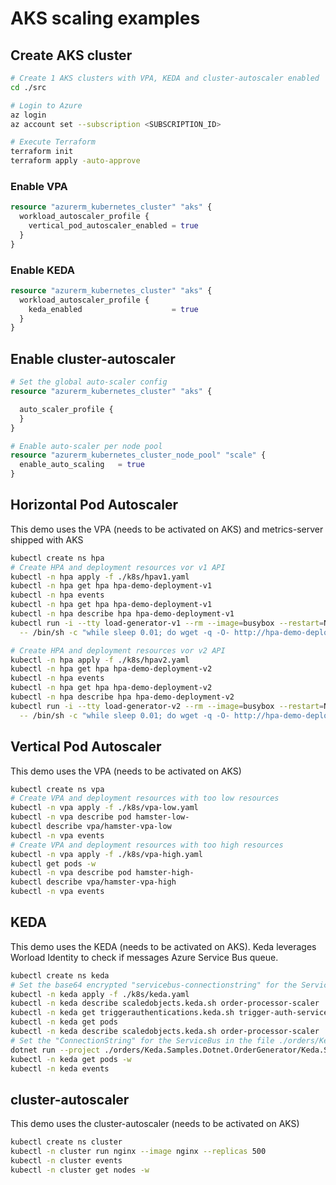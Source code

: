 # AKS scaling examples

## Create AKS cluster

```bash
# Create 1 AKS clusters with VPA, KEDA and cluster-autoscaler enabled
cd ./src

# Login to Azure
az login
az account set --subscription <SUBSCRIPTION_ID>

# Execute Terraform
terraform init
terraform apply -auto-approve
```

### Enable VPA

```terraform
resource "azurerm_kubernetes_cluster" "aks" {
  workload_autoscaler_profile {
    vertical_pod_autoscaler_enabled = true
  }
}
```

### Enable KEDA

```terraform
resource "azurerm_kubernetes_cluster" "aks" {
  workload_autoscaler_profile {
    keda_enabled                    = true
  }
}
```

## Enable cluster-autoscaler

```terraform
# Set the global auto-scaler config
resource "azurerm_kubernetes_cluster" "aks" {

  auto_scaler_profile {
  }
}

# Enable auto-scaler per node pool
resource "azurerm_kubernetes_cluster_node_pool" "scale" {
  enable_auto_scaling   = true
}
```

## Horizontal Pod Autoscaler

This demo uses the VPA (needs to be activated on AKS) and metrics-server shipped with AKS

```bash
kubectl create ns hpa
# Create HPA and deployment resources vor v1 API
kubectl -n hpa apply -f ./k8s/hpav1.yaml
kubectl -n hpa get hpa hpa-demo-deployment-v1
kubectl -n hpa events
kubectl -n hpa get hpa hpa-demo-deployment-v1
kubectl -n hpa describe hpa hpa-demo-deployment-v1
kubectl run -i --tty load-generator-v1 --rm --image=busybox --restart=Never \
  -- /bin/sh -c "while sleep 0.01; do wget -q -O- http://hpa-demo-deployment-v1; done"

# Create HPA and deployment resources vor v2 API
kubectl -n hpa apply -f ./k8s/hpav2.yaml
kubectl -n hpa get hpa hpa-demo-deployment-v2
kubectl -n hpa events
kubectl -n hpa get hpa hpa-demo-deployment-v2
kubectl -n hpa describe hpa hpa-demo-deployment-v2
kubectl run -i --tty load-generator-v2 --rm --image=busybox --restart=Never \
  -- /bin/sh -c "while sleep 0.01; do wget -q -O- http://hpa-demo-deployment-v2; done"
```

## Vertical Pod Autoscaler

This demo uses the VPA (needs to be activated on AKS)

```bash
kubectl create ns vpa
# Create VPA and deployment resources with too low resources
kubectl -n vpa apply -f ./k8s/vpa-low.yaml
kubectl -n vpa describe pod hamster-low-
kubectl describe vpa/hamster-vpa-low
kubectl -n vpa events
# Create VPA and deployment resources with too high resources
kubectl -n vpa apply -f ./k8s/vpa-high.yaml
kubectl get pods -w 
kubectl -n vpa describe pod hamster-high-
kubectl describe vpa/hamster-vpa-high
kubectl -n vpa events 
```

## KEDA

This demo uses the KEDA (needs to be activated on AKS). Keda leverages Worload Identity to check if messages Azure Service Bus queue.

```bash
kubectl create ns keda
# Set the base64 encrypted "servicebus-connectionstring" for the ServiceBus in the file ./k8s/keda.yaml
kubectl -n keda apply -f ./k8s/keda.yaml
kubectl -n keda describe scaledobjects.keda.sh order-processor-scaler
kubectl -n keda get triggerauthentications.keda.sh trigger-auth-service-bus-orders
kubectl -n keda get pods
kubectl -n keda describe scaledobjects.keda.sh order-processor-scaler
# Set the "ConnectionString" for the ServiceBus in the file ./orders/Keda.Samples.Dotnet.OrderGenerator/Program.cs
dotnet run --project ./orders/Keda.Samples.Dotnet.OrderGenerator/Keda.Samples.Dotnet.OrderGenerator.csproj
kubectl -n keda get pods -w
kubectl -n keda events
```

## cluster-autoscaler

This demo uses the cluster-autoscaler (needs to be activated on AKS)

```bash
kubectl create ns cluster
kubectl -n cluster run nginx --image nginx --replicas 500
kubectl -n cluster events
kubectl -n cluster get nodes -w
```
